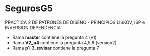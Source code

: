# SegurosG5
PRACTICA 2 DE PATRONES DE DISEÑO - PRINCIPIOS LISKOV, ISP e INVERSION DEPENDENCIA
- Rama **master** contiene la pregunta 4 (v1)
- Rama **V2_p4** contiene la pregunta 4,5,6 (version2)
- Rama **p1-3_revisar** contiene la pregunta 7
